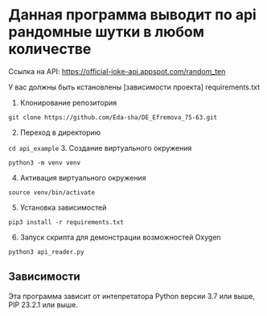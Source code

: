 # Данная программа выводит по api рандомные шутки в любом количестве

Ссылка на API: https://official-joke-api.appspot.com/random_ten

<!--установка-->
У вас должны быть кстановлены [зависимости проекта] requirements.txt

1. Клонирование репозитория 

```git clone https://github.com/Eda-sha/DE_Efremova_75-63.git```

2. Переход в директорию 

```cd api_example```
3. Создание виртуального окружения

```python3 -m venv venv```

4. Активация виртуального окружения

```source venv/bin/activate```

5. Установка зависимостей

```pip3 install -r requirements.txt```

6. Запуск скрипта для демонстрации возможностей Oxygen

```python3 api_reader.py```

## Зависимости
Эта программа зависит от интепретатора Python версии 3.7 или выше, PIP 23.2.1 или выше. 

